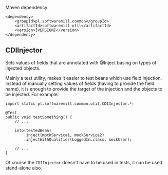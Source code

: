 Maven dependency:

    <dependency>
        <groupId>pl.softwaremill.common</groupId>
        <artifactId>softwaremill-util</artifactId>
        <version>[VERSION]</version>
    </dependency>

## CDIInjector

Sets values of fields that are annotated with @Inject basing on types of injected objects.

Mainly a test utility, makes it easier to test beans which use field injection. Instead of manually setting values
of fields (having to provide the field name), it is enough to provide the target of the injection and the objects
to be injected. For example:

    import static pl.softwaremill.common.util.CDIInjector.*;

    @Test
    public void testSomething() {
        // ...

        into(testedBean)
            .inject(mockService1, mockService2)
            .injectWithQualifier(LoggedIn.class, mockUser);

        // ...
    }

Of course the `CDIInjector` doesn't have to be used in tests, it can be used stand-alone also.
